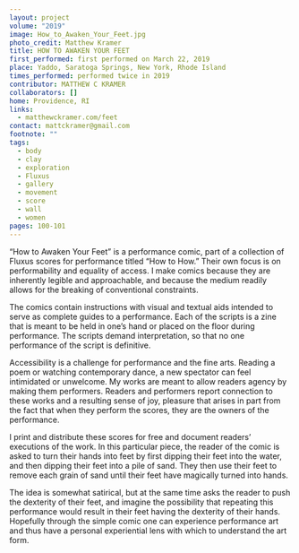 ```yaml
---
layout: project
volume: "2019"
image: How_to_Awaken_Your_Feet.jpg
photo_credit: Matthew Kramer
title: HOW TO AWAKEN YOUR FEET
first_performed: first performed on March 22, 2019
place: Yaddo, Saratoga Springs, New York, Rhode Island
times_performed: performed twice in 2019
contributor: MATTHEW C KRAMER
collaborators: []
home: Providence, RI
links:
  - matthewckramer.com/feet
contact: mattckramer@gmail.com
footnote: ""
tags:
  - body
  - clay
  - exploration
  - Fluxus
  - gallery
  - movement
  - score
  - wall
  - women
pages: 100-101
---
```


“How to Awaken Your Feet” is a performance comic, part of a collection of Fluxus scores for performance titled “How to How.” Their own focus is on performability and equality of access. I make comics because they are inherently legible and approachable, and because the medium readily allows for the breaking of conventional constraints.

The comics contain instructions with visual and textual aids intended to serve as complete guides to a performance. Each of the scripts is a zine that is meant to be held in one’s hand or placed on the floor during performance. The scripts demand interpretation, so that no one performance of the script is definitive.

Accessibility is a challenge for performance and the fine arts. Reading a poem or watching contemporary dance, a new spectator can feel intimidated or unwelcome. My works are meant to allow readers agency by making them performers. Readers and performers report connection to these works and a resulting sense of joy, pleasure that arises in part from the fact that when they perform the scores, they are the owners of the performance.

I print and distribute these scores for free and document readers’ executions of the work. In this particular piece, the reader of the comic is asked to turn their hands into feet by first dipping their feet into the water, and then dipping their feet into a pile of sand. They then use their feet to remove each grain of sand until their feet have magically turned into hands.

The idea is somewhat satirical, but at the same time asks the reader to push the dexterity of their feet, and imagine the possibility that repeating this performance would result in their feet having the dexterity of their hands. Hopefully through the simple comic one can experience performance art and thus have a personal experiential lens with which to understand the art form.
